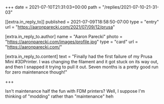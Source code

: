 +++
date = 2021-07-10T21:31:03+00:00
path = "/replies/2021-07-10-21-31-03"

[[extra.in_reply_to]]
published = 2021-07-09T18:58:50-07:00
type = "entry"
url = "https://aaronparecki.com/2021/07/09/12/prusa"

[extra.in_reply_to.author]
name = "Aaron Parecki"
photo = "https://aaronparecki.com/images/profile.jpg"
type = "card"
url = "https://aaronparecki.com/"

[extra.in_reply_to.content]
text = "Finally had the first failure of my Prusa Mini #3DPrinter. I was changing the filament and it got stuck on its way out, and then I snapped it trying to pull it out. Seven months is a pretty good run for zero maintenance though!"

+++

Isn't maintenance half the fun with FDM printers?
Well, I suppose I'm thinking of "modding" rather than "maintenance" heh
